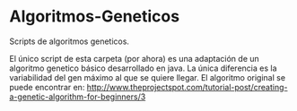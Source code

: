 # Algoritmos-Geneticos
Scripts de algoritmos geneticos.

El único script de esta carpeta (por ahora) es una adaptación de un algoritmo genetico básico desarrollado en java. La única diferencia es la variabilidad del gen máximo al que se quiere llegar. El algoritmo original se puede encontrar en: http://www.theprojectspot.com/tutorial-post/creating-a-genetic-algorithm-for-beginners/3
